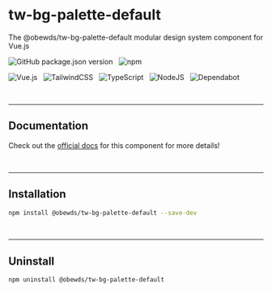 # tw-bg-palette-default

The @obewds/tw-bg-palette-default modular design system component for Vue.js

![GitHub package.json version](https://img.shields.io/github/package-json/v/obewds/tw-bg-palette-default?label=Github&logo=github&style=for-the-badge) &nbsp; ![npm](https://img.shields.io/npm/v/@obewds/tw-bg-palette-default?color=%23cc3534&logo=npm&style=for-the-badge)

![Vue.js](https://img.shields.io/badge/vuejs-%2335495e.svg?style=for-the-badge&logo=vuedotjs&logoColor=%234FC08D) &nbsp; ![TailwindCSS](https://img.shields.io/badge/tailwindcss-%2338B2AC.svg?style=for-the-badge&logo=tailwind-css&logoColor=white) &nbsp; ![TypeScript](https://img.shields.io/badge/typescript-%23007ACC.svg?style=for-the-badge&logo=typescript&logoColor=white) &nbsp; ![NodeJS](https://img.shields.io/badge/node.js-6DA55F?style=for-the-badge&logo=node.js&logoColor=white) &nbsp; ![Dependabot](https://img.shields.io/badge/dependabot-025E8C?style=for-the-badge&logo=dependabot&logoColor=white)

<br>

---
## Documentation

Check out the [official docs](https://obewds.github.io/tw-bg-palette-default/) for this component for more details!

<br>


---
## Installation

```bash
npm install @obewds/tw-bg-palette-default --save-dev
```

<br>


---
## Uninstall

```bash
npm uninstall @obewds/tw-bg-palette-default
```
